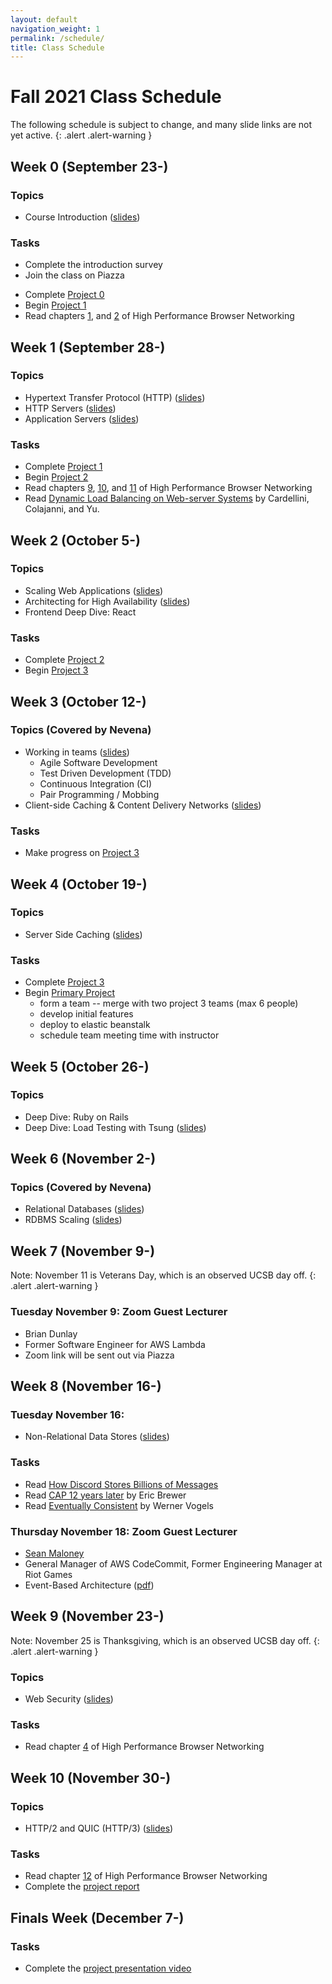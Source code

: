 ```yaml
---
layout: default
navigation_weight: 1
permalink: /schedule/
title: Class Schedule
---
```


# Fall 2021 Class Schedule

The following schedule is subject to change, and many slide links are not yet active.
{: .alert .alert-warning }

<div class="week">

## Week 0 (September 23-)

### Topics

- Course Introduction ([slides](/slides/2021f/01_course_introduction/))

### Tasks

- Complete the introduction survey
- Join the class on Piazza
<!-- - Enroll in AWS Educate -->
- Complete [Project 0](/project0/)
- Begin [Project 1](/project1/)
- Read chapters [1](https://hpbn.co/primer-on-latency-and-bandwidth/), and
  [2](https://hpbn.co/building-blocks-of-tcp/) of High Performance Browser Networking

</div>
<div class="week">

## Week 1 (September 28-)

### Topics

- Hypertext Transfer Protocol (HTTP) ([slides](/slides/2021f/02_http))
- HTTP Servers ([slides](/slides/2021f/03_http_servers/))
- Application Servers ([slides](/slides/2021f/04_application_servers/))

### Tasks

- Complete [Project 1](/project1/)
- Begin [Project 2](/project2/)
- Read chapters [9](https://hpbn.co/brief-history-of-http/),
  [10](https://hpbn.co/primer-on-web-performance/), and
  [11](https://hpbn.co/http1x/) of High Performance Browser Networking
- Read [Dynamic Load Balancing on Web-server
  Systems](http://www.ics.uci.edu/~cs230/reading/DLB.pdf) by Cardellini,
  Colajanni, and Yu.

</div>
<div class="week">

## Week 2 (October 5-)

### Topics

- Scaling Web Applications ([slides](/slides/2021f/05_scaling_web_applications/))
- Architecting for High Availability ([slides](/slides/2021f/06_high_availability))
- Frontend Deep Dive: React

### Tasks

- Complete [Project 2](/project2/)
- Begin [Project 3](/project3/)

</div>
<div class="week">

## Week 3 (October 12-)

### Topics (Covered by Nevena)

- Working in teams ([slides](/slides/2021f/07_agile_tdd_pairing))
  - Agile Software Development
  - Test Driven Development (TDD)
  - Continuous Integration (CI)
  - Pair Programming / Mobbing
- Client-side Caching & Content Delivery Networks ([slides](/slides/2021f/08_client_caching_cdn))

### Tasks

- Make progress on [Project 3](/project3/)

</div>
<div class="week">

## Week 4 (October 19-)

### Topics

- Server Side Caching ([slides](/slides/2021f/09_server_caching))

### Tasks

- Complete [Project 3](/project3/)
- Begin [Primary Project](/project/)
  - form a team -- merge with two project 3 teams (max 6 people)
  - develop initial features
  - deploy to elastic beanstalk
  - schedule team meeting time with instructor

</div>
<div class="week">

## Week 5 (October 26-)

### Topics

- Deep Dive: Ruby on Rails
- Deep Dive: Load Testing with Tsung ([slides](/slides/2021f/10_tsung))

</div>
<div class="week">

## Week 6 (November 2-)

### Topics (Covered by Nevena)

- Relational Databases ([slides](/slides/2021f/11_relational_databases))
- RDBMS Scaling ([slides](/slides/2021f/12_rdbms_scaling))

</div>
<div class="week">

## Week 7 (November 9-)

Note: November 11 is Veterans Day, which is an observed UCSB day off.
{: .alert .alert-warning }

### Tuesday November 9: Zoom Guest Lecturer

- Brian Dunlay
- Former Software Engineer for AWS Lambda
- Zoom link will be sent out via Piazza

</div>
<div class="week">

## Week 8 (November 16-)

### Tuesday November 16:

- Non-Relational Data Stores ([slides](/slides/2021f/13_nosql))

### Tasks

- Read [How Discord Stores Billions of Messages
](https://blog.discord.com/how-discord-stores-billions-of-messages-7fa6ec7ee4c7)
- Read [CAP 12 years
  later](http://www.realtechsupport.org/UB/NP/Numeracy_CAP%2B12Years_2012.pdf)
  by Eric Brewer
- Read [Eventually
  Consistent](http://www.scalableinternetservices.com/slides/vogels.pdf) by
  Werner Vogels


### Thursday November 18: Zoom Guest Lecturer

- [Sean Maloney](https://www.linkedin.com/in/seanmaloney/)
- General Manager of AWS CodeCommit, Former Engineering Manager at Riot Games
- Event-Based Architecture ([pdf](/slides/2021f/sean_maloney.pdf))


</div>
<div class="week">

## Week 9 (November 23-)

Note: November 25 is Thanksgiving, which is an observed UCSB day off.
{: .alert .alert-warning }


### Topics

- Web Security ([slides](/slides/2021f/14_web_security))

### Tasks

- Read chapter [4](https://hpbn.co/transport-layer-security-tls/) of High
  Performance Browser Networking

</div>
<div class="week">

## Week 10 (November 30-)

### Topics

- HTTP/2 and QUIC (HTTP/3) ([slides](/slides/2021f/15_http2_quic))

### Tasks

- Read chapter [12](https://hpbn.co/http2/) of High Performance Browser Networking
- Complete the [project report](/project/#report)


</div>
<div class="week">

## Finals Week (December 7-)

### Tasks

- Complete the [project presentation video](/project/#video)

</div>
